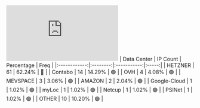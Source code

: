 ![Diagramm](https://github.com/obajay/StateSync-snapshots/blob/main/Projects/Ojo/1/README.md)
| Data Center | IP Count | Percentage | Freq |
|:------------:|:--------:|:-----------:|:-----:|
| HETZNER | 61 | 62.24% | 🔴 |
| Contabo | 14 | 14.29% | 🟢 |
| OVH | 4 | 4.08% | 🟢 |
| MEVSPACE | 3 | 3.06% | 🟢 |
| AMAZON | 2 | 2.04% | 🟢 |
| Google-Cloud | 1 | 1.02% | 🟢 |
| myLoc | 1 | 1.02% | 🟢 |
| Netcup | 1 | 1.02% | 🟢 |
| PSINet | 1 | 1.02% | 🟢 |
| OTHER | 10 | 10.20% | 🟢 |